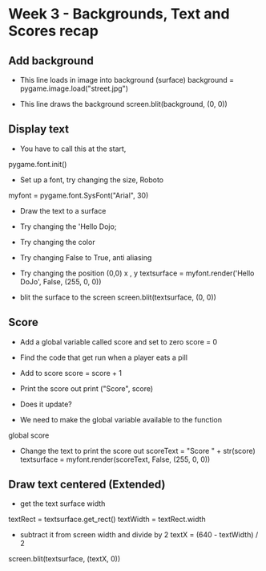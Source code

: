 # Week 3 - Backgrounds, Text and Scores recap

## Add background

 * This line loads in image into background (surface)
background = pygame.image.load("street.jpg")

* This line draws the background
screen.blit(background, (0, 0))

## Display text

* You have to call this at the start,

pygame.font.init()  

* Set up a font, try changing the size, Roboto

myfont = pygame.font.SysFont("Arial", 30)

* Draw the text to a surface
* Try changing the 'Hello Dojo;
* Try changing the color
* Try changing False to True, anti aliasing
* Try changing the position (0,0)  x , y
textsurface = myfont.render('Hello DoJo', False, (255, 0, 0))

* blit the surface to the screen
screen.blit(textsurface, (0, 0))

## Score

* Add a global variable called score and set to zero
score = 0

* Find the code that get run when a player eats a pill
* Add to score
score = score + 1

* Print the score out
print ("Score", score)

* Does it update?
* We need to make the global variable available to the function

global score

* Change the text to print the score out
scoreText = "Score " + str(score)
textsurface = myfont.render(scoreText, False, (255, 0, 0))

## Draw text centered (Extended)

* get the text surface width

textRect = textsurface.get_rect()
textWidth = textRect.width

* subtract it from screen width and divide by 2
textX = (640 - textWidth) / 2

screen.blit(textsurface, (textX, 0))